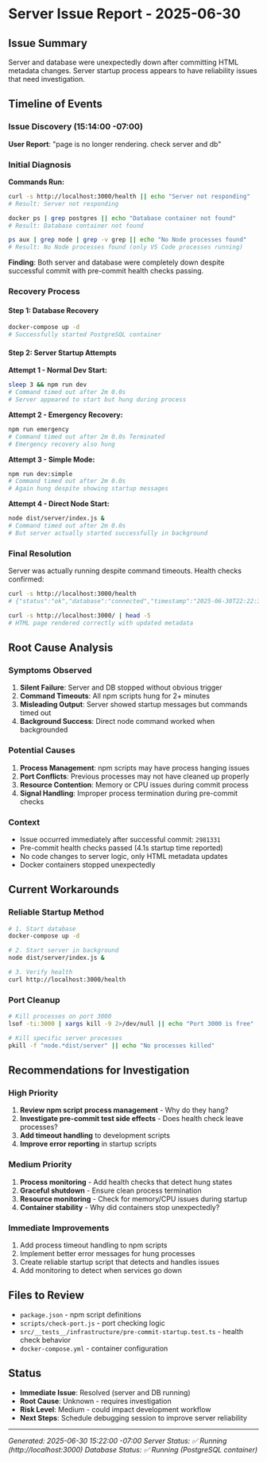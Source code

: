 # Server Issue Report - 2025-06-30

## Issue Summary
Server and database were unexpectedly down after committing HTML metadata changes. Server startup process appears to have reliability issues that need investigation.

## Timeline of Events

### Issue Discovery (15:14:00 -07:00)
**User Report**: "page is no longer rendering. check server and db"

### Initial Diagnosis
**Commands Run:**
```bash
curl -s http://localhost:3000/health || echo "Server not responding"
# Result: Server not responding

docker ps | grep postgres || echo "Database container not found"  
# Result: Database container not found

ps aux | grep node | grep -v grep || echo "No Node processes found"
# Result: No Node processes found (only VS Code processes running)
```

**Finding**: Both server and database were completely down despite successful commit with pre-commit health checks passing.

### Recovery Process

#### Step 1: Database Recovery
```bash
docker-compose up -d
# Successfully started PostgreSQL container
```

#### Step 2: Server Startup Attempts
**Attempt 1 - Normal Dev Start:**
```bash
sleep 3 && npm run dev
# Command timed out after 2m 0.0s
# Server appeared to start but hung during process
```

**Attempt 2 - Emergency Recovery:**
```bash
npm run emergency
# Command timed out after 2m 0.0s Terminated
# Emergency recovery also hung
```

**Attempt 3 - Simple Mode:**
```bash
npm run dev:simple
# Command timed out after 2m 0.0s
# Again hung despite showing startup messages
```

**Attempt 4 - Direct Node Start:**
```bash
node dist/server/index.js &
# Command timed out after 2m 0.0s
# But server actually started successfully in background
```

### Final Resolution
Server was actually running despite command timeouts. Health checks confirmed:
```bash
curl -s http://localhost:3000/health
# {"status":"ok","database":"connected","timestamp":"2025-06-30T22:22:33.779Z"}

curl -s http://localhost:3000/ | head -5
# HTML page rendered correctly with updated metadata
```

## Root Cause Analysis

### Symptoms Observed
1. **Silent Failure**: Server and DB stopped without obvious trigger
2. **Command Timeouts**: All npm scripts hung for 2+ minutes
3. **Misleading Output**: Server showed startup messages but commands timed out
4. **Background Success**: Direct node command worked when backgrounded

### Potential Causes
1. **Process Management**: npm scripts may have process hanging issues
2. **Port Conflicts**: Previous processes may not have cleaned up properly
3. **Resource Contention**: Memory or CPU issues during commit process
4. **Signal Handling**: Improper process termination during pre-commit checks

### Context
- Issue occurred immediately after successful commit: `2981331`
- Pre-commit health checks passed (4.1s startup time reported)
- No code changes to server logic, only HTML metadata updates
- Docker containers stopped unexpectedly

## Current Workarounds

### Reliable Startup Method
```bash
# 1. Start database
docker-compose up -d

# 2. Start server in background
node dist/server/index.js &

# 3. Verify health
curl http://localhost:3000/health
```

### Port Cleanup
```bash
# Kill processes on port 3000
lsof -ti:3000 | xargs kill -9 2>/dev/null || echo "Port 3000 is free"

# Kill specific server processes  
pkill -f "node.*dist/server" || echo "No processes killed"
```

## Recommendations for Investigation

### High Priority
1. **Review npm script process management** - Why do they hang?
2. **Investigate pre-commit test side effects** - Does health check leave processes?
3. **Add timeout handling** to development scripts
4. **Improve error reporting** in startup scripts

### Medium Priority  
1. **Process monitoring** - Add health checks that detect hung states
2. **Graceful shutdown** - Ensure clean process termination
3. **Resource monitoring** - Check for memory/CPU issues during startup
4. **Container stability** - Why did containers stop unexpectedly?

### Immediate Improvements
1. Add process timeout handling to npm scripts
2. Implement better error messages for hung processes
3. Create reliable startup script that detects and handles issues
4. Add monitoring to detect when services go down

## Files to Review
- `package.json` - npm script definitions
- `scripts/check-port.js` - port checking logic
- `src/__tests__/infrastructure/pre-commit-startup.test.ts` - health check behavior
- `docker-compose.yml` - container configuration

## Status
- **Immediate Issue**: Resolved (server and DB running)
- **Root Cause**: Unknown - requires investigation
- **Risk Level**: Medium - could impact development workflow
- **Next Steps**: Schedule debugging session to improve server reliability

---

*Generated: 2025-06-30 15:22:00 -07:00*
*Server Status: ✅ Running (http://localhost:3000)*
*Database Status: ✅ Running (PostgreSQL container)*